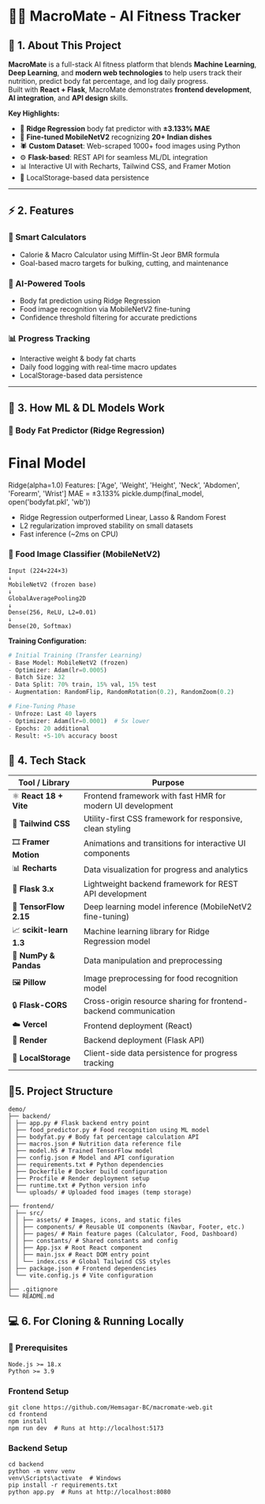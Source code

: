 # 🏋️‍♂️ MacroMate - AI Fitness Tracker  

## 🧩 1. About This Project  

**MacroMate** is a full-stack AI fitness platform that blends **Machine Learning**, **Deep Learning**, and **modern web technologies** to help users track their nutrition, predict body fat percentage, and log daily progress.  
Built with **React + Flask**, MacroMate demonstrates **frontend development**, **AI integration**, and **API design** skills.  

**Key Highlights:**
- 🤖 **Ridge Regression** body fat predictor with **±3.133% MAE**
- 📸 **Fine-tuned MobileNetV2** recognizing **20+ Indian dishes**
- 🕷️ **Custom Dataset**: Web-scraped 1000+ food images using Python
- ⚙️ **Flask-based**: REST API for seamless ML/DL integration  
- 📊 Interactive UI with Recharts, Tailwind CSS, and Framer Motion
- 💾 LocalStorage-based data persistence

---

## ⚡ 2. Features  

### 🎯 Smart Calculators  
- Calorie & Macro Calculator using Mifflin-St Jeor BMR formula  
- Goal-based macro targets for bulking, cutting, and maintenance  

### 🤖 AI-Powered Tools  
- Body fat prediction using Ridge Regression  
- Food image recognition via MobileNetV2 fine-tuning  
- Confidence threshold filtering for accurate predictions  

### 📊 Progress Tracking  
- Interactive weight & body fat charts  
- Daily food logging with real-time macro updates  
- LocalStorage-based data persistence  

---

## 🧠 3. How ML & DL Models Work  

### 🧩 Body Fat Predictor (Ridge Regression)

# Final Model
Ridge(alpha=1.0)
Features: ['Age', 'Weight', 'Height', 'Neck', 'Abdomen', 'Forearm', 'Wrist']
MAE = ±3.133%
pickle.dump(final_model, open('bodyfat.pkl', 'wb'))

- Ridge Regression outperformed Linear, Lasso & Random Forest
- L2 regularization improved stability on small datasets
- Fast inference (~2ms on CPU)

### 🍱 Food Image Classifier (MobileNetV2)
```
Input (224×224×3)
↓
MobileNetV2 (frozen base)
↓
GlobalAveragePooling2D
↓
Dense(256, ReLU, L2=0.01) 
↓
Dense(20, Softmax)
```

**Training Configuration:**
```python
# Initial Training (Transfer Learning)
- Base Model: MobileNetV2 (frozen)
- Optimizer: Adam(lr=0.0005)
- Batch Size: 32
- Data Split: 70% train, 15% val, 15% test
- Augmentation: RandomFlip, RandomRotation(0.2), RandomZoom(0.2)

# Fine-Tuning Phase
- Unfroze: Last 40 layers
- Optimizer: Adam(lr=0.0001)  # 5x lower
- Epochs: 20 additional
- Result: +5-10% accuracy boost
```


## 🧰 4. Tech Stack  

| Tool / Library | Purpose |
|----------------|----------|
| ⚛️ **React 18 + Vite** | Frontend framework with fast HMR for modern UI development |
| 🎨 **Tailwind CSS** | Utility-first CSS framework for responsive, clean styling |
| 🎞️ **Framer Motion** | Animations and transitions for interactive UI components |
| 📊 **Recharts** | Data visualization for progress and analytics |
| 🐍 **Flask 3.x** | Lightweight backend framework for REST API development |
| 🤖 **TensorFlow 2.15** | Deep learning model inference (MobileNetV2 fine-tuning) |
| 📈 **scikit-learn 1.3** | Machine learning library for Ridge Regression model |
| 🧩 **NumPy & Pandas** | Data manipulation and preprocessing |
| 🖼️ **Pillow** | Image preprocessing for food recognition model |
| 🔒 **Flask-CORS** | Cross-origin resource sharing for frontend-backend communication |
| ☁️ **Vercel** | Frontend deployment (React) |
| 🧱 **Render** | Backend deployment (Flask API) |
| 💾 **LocalStorage** | Client-side data persistence for progress tracking |

## 📂5. Project Structure  
```
demo/
├── backend/
│ ├── app.py # Flask backend entry point
│ ├── food_predictor.py # Food recognition using ML model
│ ├── bodyfat.py # Body fat percentage calculation API
│ ├── macros.json # Nutrition data reference file
│ ├── model.h5 # Trained TensorFlow model
│ ├── config.json # Model and API configuration
│ ├── requirements.txt # Python dependencies
│ ├── Dockerfile # Docker build configuration
│ ├── Procfile # Render deployment setup
│ ├── runtime.txt # Python version info
│ └── uploads/ # Uploaded food images (temp storage)
│
├── frontend/
│ ├── src/
│ │ ├── assets/ # Images, icons, and static files
│ │ ├── components/ # Reusable UI components (Navbar, Footer, etc.)
│ │ ├── pages/ # Main feature pages (Calculator, Food, Dashboard)
│ │ ├── constants/ # Shared constants and config
│ │ ├── App.jsx # Root React component
│ │ ├── main.jsx # React DOM entry point
│ │ └── index.css # Global Tailwind CSS styles
│ ├── package.json # Frontend dependencies
│ └── vite.config.js # Vite configuration
│
├── .gitignore
└── README.md
```
## 💻 6. For Cloning & Running Locally

### 🧩 Prerequisites
```
Node.js >= 18.x  
Python >= 3.9
```
### Frontend Setup
```
git clone https://github.com/Hemsagar-BC/macromate-web.git
cd frontend
npm install
npm run dev  # Runs at http://localhost:5173
```
### Backend Setup
```
cd backend
python -m venv venv   
venv\Scripts\activate  # Windows
pip install -r requirements.txt
python app.py  # Runs at http://localhost:8080
```

